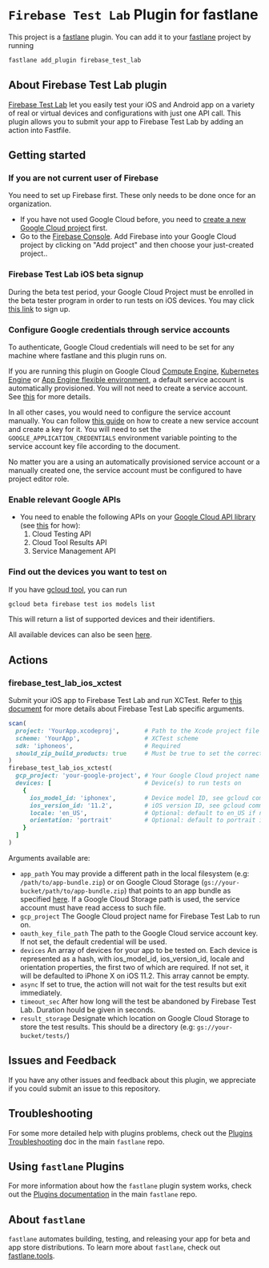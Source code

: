 # `Firebase Test Lab` Plugin for fastlane

This project is a [fastlane](https://fastlane.tools) plugin. You can add it to your [fastlane](https://fastlane.tools) project by running

```bash
fastlane add_plugin firebase_test_lab
```

## About Firebase Test Lab plugin

[Firebase Test Lab](https://firebase.google.com/docs/test-lab/) let you easily test your iOS and Android app on a variety of real or virtual devices and configurations with just one API call. This plugin allows you to submit your app to Firebase Test Lab by adding an action into Fastfile.

## Getting started

### If you are not current user of Firebase
You need to set up Firebase first. These only needs to be done once for an organization.

- If you have not used Google Cloud before, you need to [create a new Google Cloud project](https://cloud.google.com/resource-manager/docs/creating-managing-projects#Creating%20a%20Project) first.
- Go to the [Firebase Console](https://console.firebase.google.com/). Add Firebase into your Google Cloud project by clicking on "Add project" and then choose your just-created project..

### Firebase Test Lab iOS beta signup
During the beta test period, your Google Cloud Project must be enrolled in the beta tester program in order to run tests on iOS devices. You may click [this link](https://docs.google.com/forms/d/e/1FAIpQLSf5cx1ot8ndHU9YrFkCn6gPoQZLxgW_6H13e_bot3he90n7Ng/viewform) to sign up.

### Configure Google credentials through service accounts
To authenticate, Google Cloud credentials will need to be set for any machine where fastlane and this plugin runs on.

If you are running this plugin on Google Cloud [Compute Engine](https://cloud.google.com/compute), [Kubernetes Engine](https://cloud.google.com/kubernetes-engine) or [App Engine flexible environment](https://cloud.google.com/appengine/docs/flexible/), a default service account is automatically provisioned. You will not need to create a service account. See [this](https://cloud.google.com/compute/docs/access/service-accounts#compute_engine_default_service_account) for more details.

In all other cases, you would need to configure the service account manually. You can follow [this guide](https://cloud.google.com/docs/authentication/getting-started) on how to create a new service account and create a key for it. You will need to set the `GOOGLE_APPLICATION_CREDENTIALS` environment variable pointing to the service account key file according to the document.

No matter you are a using an automatically provisioned service account or a manually created one, the service account must be configured to have project editor role.

### Enable relevant Google APIs
- You need to enable the following APIs on your [Google Cloud API library](https://console.cloud.google.com/apis/library) (see [this](https://support.google.com/cloud/answer/6158841) for how):
  1. Cloud Testing API
  2. Cloud Tool Results API
  3. Service Management API

### Find out the devices you want to test on
If you have [gcloud tool](https://cloud.google.com/sdk/gcloud/), you can run

```bash
gcloud beta firebase test ios models list
```
This will return a list of supported devices and their identifiers.

All available devices can also be seen [here](https://firebase.google.com/docs/test-lab/ios/available-testing-devices). 


## Actions

### firebase_test_lab_ios_xctest

Submit your iOS app to Firebase Test Lab and run XCTest. Refer to [this document](https://firebase.google.com/docs/test-lab/ios/command-line) for more details about Firebase Test Lab specific arguments.
```ruby
scan(
  project: 'YourApp.xcodeproj',       # Path to the Xcode project file
  scheme: 'YourApp',                  # XCTest scheme
  sdk: 'iphoneos',                    # Required
  should_zip_build_products: true     # Must be true to set the correct format for Firebase Test Lab
)
firebase_test_lab_ios_xctest(
  gcp_project: 'your-google-project', # Your Google Cloud project name
  devices: [                          # Device(s) to run tests on
    {
      ios_model_id: 'iphonex',        # Device model ID, see gcloud command above
      ios_version_id: '11.2',         # iOS version ID, see gcloud command above
      locale: 'en_US',                # Optional: default to en_US if not set
      orientation: 'portrait'         # Optional: default to portrait if not set
    }
  ]
)
```

Arguments available are:

- `app_path` You may provide a different path in the local filesystem (e.g: `/path/to/app-bundle.zip`) or on Google Cloud Storage (`gs://your-bucket/path/to/app-bundle.zip`) that points to an app bundle as specified [here](https://firebase.google.com/docs/test-lab/ios/command-line#build_xctests_for_your_app). If a Google Cloud Storage path is used, the service account must have read access to such file.
- `gcp_project` The Google Cloud project name for Firebase Test Lab to run on.
- `oauth_key_file_path` The path to the Google Cloud service account key. If not set, the default credential will be used.
- `devices` An array of devices for your app to be tested on. Each device is represented as a hash, with ios_model_id, ios_version_id, locale and orientation properties, the first two of which are required. If not set, it will be defaulted to iPhone X on iOS 11.2. This array cannot be empty.
- `async` If set to true, the action will not wait for the test results but exit immediately.
- `timeout_sec` After how long will the test be abandoned by Firebase Test Lab. Duration hould be given in seconds.
- `result_storage` Designate which location on Google Cloud Storage to store the test results. This should be a directory (e.g: `gs://your-bucket/tests/`)

## Issues and Feedback

If you have any other issues and feedback about this plugin, we appreciate if you could submit an issue to this repository.

## Troubleshooting

For some more detailed help with plugins problems, check out the [Plugins Troubleshooting](https://github.com/fastlane/fastlane/blob/master/fastlane/docs/PluginsTroubleshooting.md) doc in the main `fastlane` repo.

## Using `fastlane` Plugins

For more information about how the `fastlane` plugin system works, check out the [Plugins documentation](https://github.com/fastlane/fastlane/blob/master/fastlane/docs/Plugins.md) in the main `fastlane` repo.

## About `fastlane`

`fastlane` automates building, testing, and releasing your app for beta and app store distributions. To learn more about `fastlane`, check out [fastlane.tools](https://fastlane.tools).
